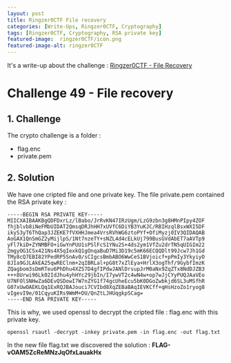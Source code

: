 ```yaml
---
layout: post
title: Ringzer0CTF File recovery
categories: [Write-Ups, Ringzer0CTF, Cryptography]
tags: [Ringzer0CTF, Cryptography, RSA private key]
featured-image:  ringzer0CTF/icon.png
featured-image-alt: ringzer0CTF
---
```


It's a write-up about the challenge : [Ringzer0CTF - File Recovery](https://ringzer0ctf.com/challenges/49)

# Challenge 49 - File recovery 

## 1. Challenge 

The crypto challenge is a folder :
* flag.enc
* private.pem

## 2. Solution 

We have one cripted file and one private key.
The file private.pem contained the RSA private key :

```
-----BEGIN RSA PRIVATE KEY-----
MIICXAIBAAKBgQDFDxrLz/lBabo/JrRvKN47IRzUgm/LzG9zbn3g8HMnPIpy4ZOF
fhjblvb8iNeFMbUIDAT2QmsqDRJhHH7xUVfC6DiYB3YuKJC/RBIHzqlBsxWXI5DF
ikyS3yT6ThQap3JZEKE7fVXHHJmea4VrsRVhWG6ztoPYf+OfiMyzj0IV3QIDAQAB
AoGAX1QnSmGZ2yMijlpS/1Nt7nzeTY+sNZL4d4cELkUj799BusGVdAbET7aAVTp9
yFl7kiD+ZYNMBFO+iGwYnPUU1sPSlFcS1YNu2S+4ds2ym1VfZu2drTN5qUIGIm22
2mgyOG1CSx421Ns4X5qIexkQ1gOnqaBuD7Mi3D19c5mK66ECQQDlt99Jcw7Jh1Gd
TMy8cQ7EBI82YPedRP5SnAv0/sCIgcsBmbABO6WwCeS1BVjoicf+pPmIy3YkyiyO
8JIa9GJLAkEA25qwREClnm+2qIBRLal+pG8t7xZlEya+HrlX3ogThf/9GybfImzK
ZQagbom3sDmRTeu6PhDhu4XZS7D4gfIPdwJANlDrsupJrM0aNx9ZqZTx8NdDJZB3
+++8Urwi96Lk02IdJhu4yhHYc29jbIn/I7ywVT2c4wN4w+op7wJjCYyPUQJAaVEo
U7NFOlSNHwZa6DEvQSDowI7W7nZYG1f74gcUheEcu5bK0DGoZwbkjd6SL3uMSfhR
G07xUwOAEKLQq1ExRQJBAJouci7CVIbd8XqZEBaBAqIEVKCff+qHsHzoZo1ryog8
vIgevI9e/01CqyuKIRs9WmM+DU/QnZtLJHUqgkpSCag=
-----END RSA PRIVATE KEY-----
```

This is why, we used openssl to decrypt the cripted file : flag.enc with this private key.

```openssl rsautl -decrypt -inkey private.pem -in flag.enc -out flag.txt```

In the new file flag.txt we discovered the solution : **FLAG-vOAM5ZcReMNzJqOfxLauakHx**